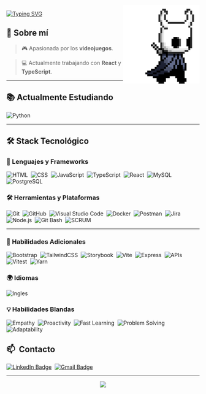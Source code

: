 <img align="right" src="https://raw.githubusercontent.com/TanZng/TanZng/master/assets/hollor_knight3.gif" width="200"/>

 [![Typing SVG](https://readme-typing-svg.herokuapp.com?duration=6500&color=777777&background=00000000&width=500&height=120&lines=++Hola!+soy+Ricardina+Zabala)](https://git.io/typing-svg)

## 🧭 Sobre mí

> 🎮 Apasionada por los **videojuegos**.

> 💻 Actualmente trabajando con **React** y **TypeScript**.

---

## 📚 Actualmente Estudiando

![Python](https://img.shields.io/badge/-Python-0D1117?style=flat&logo=python)&nbsp;

---

## 🛠️ Stack Tecnológico

### 🚀 Lenguajes y Frameworks

![HTML](https://img.shields.io/badge/-HTML-0D1117?style=flat&logo=HTML5)&nbsp;
![CSS](https://img.shields.io/badge/-CSS-0D1117?style=flat&logo=CSS3&logoColor=1572B6)&nbsp;
![JavaScript](https://img.shields.io/badge/-JavaScript-0D1117?style=flat&logo=javascript)&nbsp;
![TypeScript](https://img.shields.io/badge/-TypeScript-0D1117?style=flat&logo=typescript)&nbsp;
![React](https://img.shields.io/badge/-React-0D1117?style=flat&logo=react)&nbsp;
![MySQL](https://img.shields.io/badge/-MySQL-0D1117?style=flat&logo=mysql)&nbsp;
![PostgreSQL](https://img.shields.io/badge/-PostgreSQL-0D1117?style=flat&logo=postgresql)&nbsp;

### 🛠 Herramientas y Plataformas

![Git](https://img.shields.io/badge/-Git-0D1117?style=flat&logo=git)&nbsp;
![GitHub](https://img.shields.io/badge/-GitHub-0D1117?style=flat&logo=github)&nbsp;
![Visual Studio Code](https://img.shields.io/badge/-VS%20Code-0D1117?style=flat&logo=visual-studio-code&logoColor=007ACC)&nbsp;
![Docker](https://img.shields.io/badge/-Docker-0D1117?style=flat&logo=docker)&nbsp;
![Postman](https://img.shields.io/badge/-Postman-0D1117?style=flat&logo=postman)&nbsp;
![Jira](https://img.shields.io/badge/-Jira-0D1117?style=flat&logo=jira)&nbsp;
![Node.js](https://img.shields.io/badge/-Node.js-0D1117?style=flat&logo=node.js)&nbsp;
![Git Bash](https://img.shields.io/badge/-Git%20Bash-0D1117?style=flat&logo=git)&nbsp;
![SCRUM](https://img.shields.io/badge/-SCRUM-0D1117?style=flat&logo=scrumalliance)&nbsp;

---

### 📌 Habilidades Adicionales

![Bootstrap](https://img.shields.io/badge/-Bootstrap-0D1117?style=flat&logo=bootstrap)&nbsp;
![TailwindCSS](https://img.shields.io/badge/-TailwindCSS-0D1117?style=flat&logo=tailwind-css)&nbsp;
![Storybook](https://img.shields.io/badge/-Storybook-0D1117?style=flat&logo=storybook)&nbsp;
![Vite](https://img.shields.io/badge/-Vite-0D1117?style=flat&logo=vite)&nbsp;
![Express](https://img.shields.io/badge/-Express-0D1117?style=flat&logo=express)&nbsp;
![APIs](https://img.shields.io/badge/-APIs-0D1117?style=flat&logo=api)&nbsp;
![Vitest](https://img.shields.io/badge/-Vitest-0D1117?style=flat&logo=vitest)&nbsp;
![Yarn](https://img.shields.io/badge/-Yarn-0D1117?style=flat&logo=yarn)&nbsp;

### 🌍 Idiomas

![Ingles](https://img.shields.io/badge/-English%20(Básico)-0D1117?style=flat&logo=google-translate)&nbsp;

### 💡 Habilidades Blandas

![Empathy](https://img.shields.io/badge/-Empathy-0D1117?style=flat)&nbsp;
![Proactivity](https://img.shields.io/badge/-Proactivity-0D1117?style=flat)&nbsp;
![Fast Learning](https://img.shields.io/badge/-Fast%20Learning-0D1117?style=flat)&nbsp;
![Problem Solving](https://img.shields.io/badge/-Problem%20Solving-0D1117?style=flat)&nbsp;
![Adaptability](https://img.shields.io/badge/-Adaptability-0D1117?style=flat)&nbsp;

<div>

  ## 📫 &nbsp;Contacto

  <!-- [![Portfolio Badge](https://img.shields.io/badge/-Portifolio-blueviolet?style=flat-square&logo=Portfolio&logoColor=white)](https://pepyn0.github.io/)&nbsp; -->
  [![LinkedIn Badge](https://img.shields.io/badge/-Ricardina_Zabala-blue?style=flat-square&logo=Linkedin&logoColor=white&link=https://www.linkedin.com/in/ricardina-zabala/)](https://www.linkedin.com/in/ricardina-zabala/)&nbsp;
  [![Gmail Badge](https://img.shields.io/badge/-ricazabala04@gmail.com-red?style=flat-square&logo=Gmail&logoColor=white)](mailto:ricazabala04@gmail.com)&nbsp;

</div>

---

<p align="center">
  <img src="https://profile-counter.glitch.me/{ricardina-zabala}/count.svg" />
</p>
